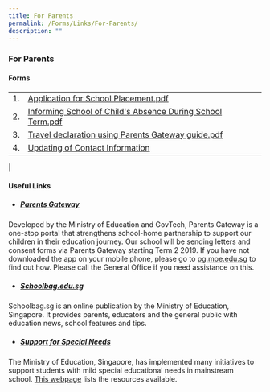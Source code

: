 ```yaml
---
title: For Parents
permalink: /Forms/Links/For-Parents/
description: ""
---
```

### **For Parents**

#### **Forms**

|  |  |
|---|---|
| 1. | [Application for School Placement.pdf](https://kuochuanpresbyterianpri-moe-edu-sg-admin.cwp.sg/qql/slot/u524/Publications/Form%20Downloads/Application%20for%20School%20Placement%202016.pdf)
| 2. | [Informing School of Child's Absence During School Term.pdf](https://kuochuanpresbyterianpri-moe-edu-sg-admin.cwp.sg/qql/slot/u524/Forms/Absence%20During%20School%20Term.pdf)|
| 3. | [Travel declaration using Parents Gateway guide.pdf](https://kuochuanpresbyterianpri-moe-edu-sg-admin.cwp.sg/qql/slot/u524/Parents_Guide_for_PG_Travel_Declaration_Update_Particulars_-_23_Jan_2020.pdf) |
| 4. | [Updating of Contact Information](/files/Updating%20of%20Contact%20Information.pdf) |
|

#### **Useful Links**

* ##### [Parents Gateway](https://pg.moe.edu.sg/)

Developed by the Ministry of Education and GovTech, Parents Gateway is a one-stop portal that strengthens school-home partnership to support our children in their education journey. Our school will be sending letters and consent forms via Parents Gateway starting Term 2 2019. If you have not downloaded the app on your mobile phone, please go to [pg.moe.edu.sg](http://pg.moe.edu.sg/) to find out how. Please call the General Office if you need assistance on this.

*  ##### [Schoolbag.edu.sg](https://www.schoolbag.edu.sg/)

Schoolbag.sg is an online publication by the Ministry of Education, Singapore. It provides parents, educators and the general public with education news, school features and tips.

* ##### [Support for Special Needs](https://www.moe.gov.sg/special-educational-needs/) 

The Ministry of Education, Singapore, has implemented many initiatives to support students with mild special educational needs in mainstream school. [This webpage](https://www.moe.gov.sg/special-educational-needs/) lists the resources available.